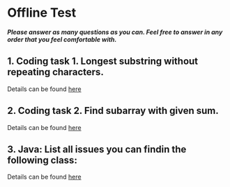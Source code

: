 # Offline Test

**_Please answer as many questions as you can. Feel free to answer in any order that you feel comfortable with._**

## 1. Coding task 1. Longest substring without repeating characters.

Details can be found [here](src/main/java/com/bramlettny/alpha/test1/README.md)
  

## 2. Coding task 2. Find subarray with given sum.
   
Details can be found [here](src/main/java/com/bramlettny/alpha/test2/README.md)


## 3. Java: List all issues you can findin the following class:

Details can be found [here](src/main/java/com/bramlettny/alpha/test3/README.md)
